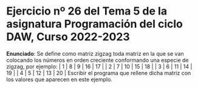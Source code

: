 # Ejercicio nº 26 del Tema 5 de la asignatura Programación del ciclo DAW, Curso 2022-2023
**Enunciado**: Se define como matriz zigzag toda matriz en la que se van colocando los números en
orden creciente conformando una especie de zigzag, por ejemplo:
| 1  | 8 |  9 | 16 | 17 |
| 2  | 7 | 10 | 15 | 18 |
| 3  | 6 | 11 | 14 | 19 |
| 4  | 5 | 12 | 13 | 20 |
Escribir el programa que rellene dicha matriz con los valores que aparecen en este ejemplo.